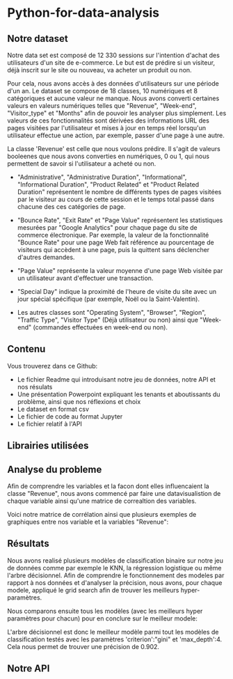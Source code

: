 # Python-for-data-analysis

## Notre dataset

Notre data set est composé de 12 330 sessions sur l'intention d'achat des utilisateurs d'un site de e-commerce. Le but est de prédire si un visiteur, déjà inscrit sur le site ou nouveau, va acheter un produit ou non. 

Pour cela, nous avons accès à des données d'utilisateurs sur une période d'un an.
Le dataset se compose de 18 classes, 10 numériques et 8 catégoriques et aucune valeur ne manque. Nous avons converti certaines valeurs en valeurs numériques telles que "Revenue", "Week-end", "Visitor_type" et "Months" afin de pouvoir les analyser plus simplement. 
Les valeurs de ces fonctionnalités sont dérivées des informations URL des pages visitées par l'utilisateur et mises à jour en temps réel lorsqu'un utilisateur effectue une action, par exemple, passer d'une page à une autre.

La classe 'Revenue' est celle que nous voulons prédire. Il s'agit de valeurs booleenes que nous avons converties en numériques, 0 ou 1, qui nous permettent de savoir si l'utilisateur a acheté ou non.

  - "Administrative", "Administrative Duration", "Informational", "Informational Duration", "Product Related" et "Product Related Duration" représentent le nombre de différents types de pages visitées par le visiteur au cours de cette session et le temps total passé dans chacune des ces catégories de page. 
  
  - "Bounce Rate", "Exit Rate" et "Page Value" représentent les statistiques mesurées par "Google Analytics" pour chaque page du site de commerce électronique. Par exemple, la valeur de la fonctionnalité "Bounce Rate" pour une page Web fait référence au pourcentage de visiteurs qui accèdent à une page, puis la quittent sans déclencher d'autres demandes.
  
  - "Page Value" représente la valeur moyenne d'une page Web visitée par un utilisateur avant d'effectuer une transaction. 
  
  - "Special Day" indique la proximité de l'heure de visite du site avec un jour spécial spécifique (par exemple, Noël ou la Saint-Valentin).
  
  - Les autres classes sont "Operating System", "Browser", "Region", "Traffic Type", "Visitor Type" (Déjà utilisateur ou non) ainsi que "Week-end" (commandes effectuées en week-end ou non).
  
## Contenu

Vous trouverez dans ce Github:

  - Le fichier Readme qui introduisant notre jeu de données, notre API et nos résulats 
  - Une présentation Powerpoint expliquant les tenants et aboutissants du problème, ainsi que nos réflexions et choix
  - Le dataset en format csv
  - Le fichier de code au format Jupyter
  - Le fichier relatif à l'API

## Librairies utilisées

## Analyse du probleme 

Afin de comprendre les variables et la facon dont elles influencaient la classe "Revenue", nous avons commencé par faire une datavisualistion de chaque variable ainsi qu'une matrice de correaltion des variables.

Voici notre matrice de corrélation ainsi que plusieurs exemples de graphiques entre nos variable et la variables "Revenue":

## Résultats

Nous avons realisé plusieurs modèles de classification binaire sur notre jeu de données comme par exemple le KNN, la régression logistique ou même l'arbre décisionnel. Afin de comprendre le fonctionnement des modeles par rapport à nos données et d'analyser la précision, nous avons, pour chaque modele, appliqué le grid search afin de trouver les meilleurs hyper-paramètres. 

Nous comparons ensuite tous les modèles (avec les meilleurs hyper paramètres pour chacun) pour en conclure sur le meilleur modele: 

L'arbre décisionnel est donc le meilleur modèle parmi tout les modèles de classification testés avec les paramètres 'criterion':"gini" et 'max_depth':4.
Cela nous permet de trouver une précision de 0.902.

## Notre API
